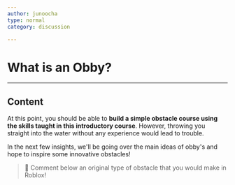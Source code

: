 ```yaml
---
author: junoocha
type: normal
category: discussion

---
```


# What is an Obby?
---

## Content

At this point, you should be able to **build a simple obstacle course using the skills taught in this introductory course**. However, throwing you straight into the water without any experience would lead to trouble. 

In the next few insights, we'll be going over the main ideas of obby's and hope to inspire some innovative obstacles!

> 💬 Comment below an original type of obstacle that you would make in Roblox!
